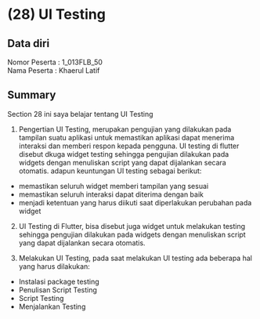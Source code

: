 # (28) UI Testing
## Data diri 
Nomor Peserta : 1_013FLB_50  <br />
Nama Peserta : Khaerul Latif

## Summary 
Section 28 ini saya belajar tentang UI Testing 
1. Pengertian UI Testing, merupakan pengujian yang dilakukan pada tampilan suatu aplikasi untuk memastikan aplikasi dapat menerima interaksi dan memberi respon kepada pengguna. UI testing di flutter disebut dkuga widget testing sehingga pengujian dilakukan pada widgets dengan menuliskan script yang dapat dijalankan secara otomatis.
adapun keuntungan UI testing sebagai berikut:

- memastikan seluruh widget memberi tampilan yang sesuai
- memastikan seluruh interaksi dapat diterima dengan baik
- menjadi ketentuan yang harus diikuti saat diperlakukan perubahan pada widget

2. UI Testing di Flutter, bisa disebut juga widget untuk melakukan testing sehingga pengujian dilakukan pada widgets dengan menuliskan script yang dapat dijalankan secara otomatis.

3. Melakukan UI Testing, pada saat melakukan UI testing ada beberapa hal yang harus dilakukan:

- Instalasi package testing
- Penulisan Script Testing
- Script Testing
- Menjalankan Testing